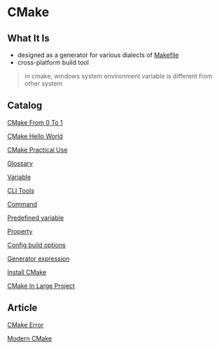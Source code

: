 # CMake 

## What It Is

- designed as a generator for various dialects of [Makefile](makefile.md)
- cross-platform build tool

> in cmake, windows system environment variable is different from other system

## Catalog

[CMake From 0 To 1](cmake-from-zero-to-one.md)

[CMake Hello World](cmake-hello-world.md)

[CMake Practical Use](cmake-example.md)

[Glossary](cmake-glossary.md)

[Variable](cmake-variable.md)

[CLI Tools](cmake-command-line-tools.md)

[Command](cmake-command.md)

[Predefined variable](cmake-predefined-variables.md)

[Property](cmake-property.md)

[Config build options](cmake-config-compile-options.md)

[Generator expression](cmake-generator-expression.md)

[Install CMake](cmake-install.md)

[CMake In Large Project](cmake-learn-from-large-project.md)

## Article

[CMake Error](cmake-errors.md)

[Modern CMake](cmake-article-1.md)


